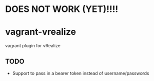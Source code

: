 DOES NOT WORK (YET)!!!!
====================================================


# vagrant-vrealize
vagrant plugin for vRealize

## TODO
* Support to pass in a bearer token instead of username/passwords
